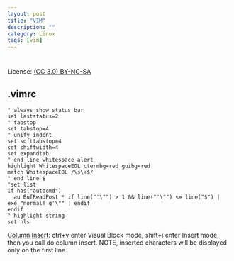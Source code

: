 ```yaml
---
layout: post
title: "VIM"
description: ""
category: Linux
tags: [vim]
---
```

#
License: [(CC 3.0) BY-NC-SA](http://creativecommons.org/licenses/by-nc-sa/3.0/)

## .vimrc

    " always show status bar
    set laststatus=2
    " tabstop
    set tabstop=4
    " unify indent
    set softtabstop=4
    set shiftwidth=4
    set expandtab
    " end line whitespace alert
    highlight WhitespaceEOL ctermbg=red guibg=red
    match WhitespaceEOL /\s\+$/
    " end line $
    "set list
    if has("autocmd")
      au BufReadPost * if line("'\"") > 1 && line("'\"") <= line("$") | exe "normal! g'\"" | endif
    endif
    " highlight string
    set hls


[Column Insert][1]: ctrl+v enter Visual Block mode, shift+i enter Insert mode, then you call do column insert. NOTE, inserted characters will be displayed only on the first line.

[1]: http://somethingididnotknow.wordpress.com/2011/04/22/column-block-insertdelete-on-vim/ "Column (block) insert/delete on VIM"
